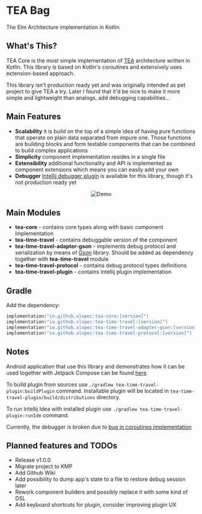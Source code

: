 # TEA Bag

The Elm Architecture implementation in Kotlin.

## What's This?
TEA Core is the most simple implementation of [TEA](https://guide.elm-lang.org/architecture/) architecture
written in Kotlin. This library is based on Kotlin's coroutines and extensively uses extension-based approach.

This library isn't production ready yet and was originally intended as pet project to give TEA a try. Later I found that 
it'd be nice to make it more simple and lightweight than analogs, add debugging capabilities...

## Main Features
- **Scalability** it is build on the top of a simple idea of having pure functions that operate on plain data separated from impure one.
Those functions are building blocks and form testable components that can be combined to build complex applications
- **Simplicity** component implementation resides in a single file
- **Extensibility** additional functionality and API is implemented as component extensions which means you can 
easily add your own
- **Debugger** [Intellij debugger plugin](https://plugins.jetbrains.com/plugin/14254-time-travel-debugger) is available for this library, though it's not production ready yet

<p align="center">
  <img alt="Demo" src="demoRes/demo.gif">
</p>

## Main Modules

- **tea-core** - contains core types along with basic component implementation
- **tea-time-travel** - contains debuggable version of the component
- **tea-time-travel-adapter-gson** - implements debug protocol and serialization by means of [Gson](https://github.com/google/gson) library. Should 
be added as dependency together with **tea-time-travel** module
- **tea-time-travel-protocol** - contains debug protocol types definitions
- **tea-time-travel-plugin** - contains Intellij plugin implementation

## Gradle

Add the dependency:

```kotlin
implementation("io.github.xlopec:tea-core:[version]")
implementation("io.github.xlopec:tea-time-travel:[version]")
implementation("io.github.xlopec:tea-time-travel-adapter-gson:[version]")
implementation("io.github.xlopec:tea-time-travel-protocol:[version]")
```

## Notes

Android application that use this library and demonstrates how it can be used together with Jetpack Compose can be found [here](https://github.com/Xlopec/Tea-bag/tree/master/app).

To build plugin from sources use ```./gradlew tea-time-travel-plugin:buildPlugin``` command. Installable plugin will be located
in ```tea-time-travel-plugin/build/distributions``` directory.

To run Intellij Idea with installed plugin use ```./gradlew tea-time-travel-plugin:runIde``` command.

Currently, the debugger is broken due to [bug in coroutines implementation](https://youtrack.jetbrains.com/issue/KT-47195)

## Planned features and TODOs
- Release v1.0.0
- Migrate project to KMP
- Add Github Wiki
- Add possibility to dump app's state to a file to restore debug session later
- Rework component builders and possibly replace it with some kind of DSL
- Add keyboard shortcuts for plugin, consider improving plugin UX